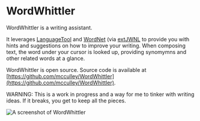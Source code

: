 # WordWhittler

WordWhittler is a writing assistant.

It leverages [LanguageTool](https://languagetool.org) and [WordNet](https://wordnet.princeton.edu) (via [extJWNL](https://extjwnl.sourceforge.net) to provide you with hints and suggestions on how to improve your writing. When composing text, the word under your cursor is looked up, providing synomymns and other related words at a glance.

WordWhittler is open source. Source code is available at [https://github.com/mcculley/WordWhittler](https://github.com/mcculley/WordWhittler).

WARNING: This is a work in progress and a way for me to tinker with writing ideas. If it breaks, you get to keep all the pieces.

![A screenshot of WordWhittler](https://mcculley.github.io/WordWhittler/screenshot.png)
